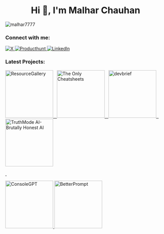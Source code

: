 <h1 align="center">Hi 👋, I'm Malhar Chauhan</h1>

<p align="left"> <img src="https://komarev.com/ghpvc/?username=malhar7777&label=Profile%20views&color=0e75b6&style=flat" alt="malhar7777" /> </p>

### Connect with me:

<p align="left">
  <a href="https://x.com/MrPurrrfect" target="_blank" rel="noopener noreferrer">
    <img
      src="https://img.shields.io/badge/X-000000.svg?style=for-the-badge&logo=X&logoColor=white"
      alt="X"/>
  </a>
    <a href="https://www.producthunt.com/@mrpurrfect" target="_blank" rel="noopener noreferrer">
    <img
      src="https://img.shields.io/badge/Product%20Hunt-DA552F.svg?style=for-the-badge&logo=Product-Hunt&logoColor=white"
      alt="Producthunt"
    />
  </a>
      <a href="https://www.linkedin.com/in/malhar-chauhan-539100238/" target="_blank" rel="noopener noreferrer">
    <img
      src="https://img.shields.io/badge/linkedin-%230077B5.svg?style=for-the-badge&logo=linkedin&logoColor=white"
      alt="LinkedIn"
    />
  </a>
  </p>

### Latest Projects:
<p align="left">


  <a href="https://www.resourcegallery.xyz">
  <img src="https://ik.imagekit.io/zh57cbpyz/ProjectImages/Github%20Badges/Frame%2032.png?updatedAt=1750081448742"
      alt="ResourceGallery"
    width="150px"
  </a>
&nbsp;
  <a href="https://malharchauhan7.github.io/the-only-cheatsheets/">
  <img src="https://ik.imagekit.io/zh57cbpyz/ProjectImages/Github%20Badges/Frame%2034.png?updatedAt=1750081448692"
      alt="The Only Cheatsheets"
    width="150px"
  </a>
&nbsp;
    
<a href="https://www.devbrief.xyz/">
  <img src="https://ik.imagekit.io/zh57cbpyz/ProjectImages/Github%20Badges/Frame%2031-1.png?updatedAt=1750081448730"
      alt="devbrief"
      width="150px"

</a>
&nbsp;
  <a href="https://truthmode-ai.lovable.app/">
  <img src="https://ik.imagekit.io/zh57cbpyz/ProjectImages/Github%20Badges/Frame%2037.png?updatedAt=1750081448722"
      alt="TruthMode AI- Brutally Honest AI"
    width="150px"
  </a>

&nbsp;

  <a href="https://console-gpt.vercel.app/">
  <img src="https://ik.imagekit.io/zh57cbpyz/ProjectImages/Github%20Badges/Frame%2036.png?updatedAt=1750081448600"
      alt="ConsoleGPT"
    width="150px"
  </a>

    
<a href="https://betterprompt-gen.vercel.app/">
  <img src="https://ik.imagekit.io/zh57cbpyz/ProjectImages/Github%20Badges/Frame%2031.png?updatedAt=1750081448644"
      alt="BetterPrompt"
    width="150px"

</a>
    
</p>
